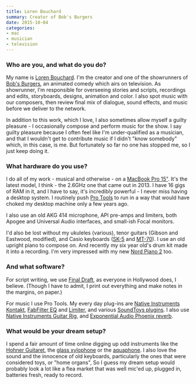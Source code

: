 ```yaml
---
title: Loren Bouchard
summary: Creator of Bob's Burgers
date: 2015-10-04
categories:
- mac
- musician
- television
---
```


### Who are you, and what do you do?

My name is [Loren Bouchard](https://twitter.com/lorenbouchard "Loren's Twitter account."). I'm the creator and one of the showrunners of [Bob's Burgers](https://en.wikipedia.org/wiki/Bob%27s_Burgers "The Wikipedia entry for Bob's Burgers."), an animated comedy which airs on television. As showrunner, I'm responsible for overseeing stories and scripts, recordings and edits, storyboards, designs, animation and color. I also spot music with our composers, then review final mix of dialogue, sound effects, and music before we deliver to the network. 

In addition to this work, which I love, I also sometimes allow myself a guilty pleasure - I occasionally compose and perform music for the show. I say guilty pleasure because I often feel like I'm under-qualified as a musician, and that I wouldn't get to contribute music if I didn't "know somebody" which, in this case, is me. But fortunately so far no one has stopped me, so I just keep doing it.

### What hardware do you use?

I do all of my work - musical and otherwise - on a [MacBook Pro 15"][macbook-pro]. It's the latest model, I think - the 2.6GHz one that came out in 2013. I have 16 gigs of RAM in it, and I have to say, it's incredibly powerful - I never miss having a desktop system. I routinely push [Pro Tools][pro-tools] to run in a way that would have choked my desktop machine only a few years ago. 

I also use an old AKG 414 microphone, API pre-amps and limiters, both Apogee and Universal Audio interfaces, and small-ish Focal monitors.

I'd also be lost without my ukuleles (various), tenor guitars (Gibson and Eastwood, modified), and Casio keyboards ([SK-5][] and [MT-70][casiotone-mt-70]). I use an old upright piano to compose on. And recently my six year old's drum kit made it into a recording. I'm very impressed with my new [Nord Piano 2][nord-piano-2] too.

### And what software?

For script writing, we use [Final Draft][final-draft], as everyone in Hollywood does, I believe. (Though I have to admit, I print out everything and make notes in the margins, on paper.)

For music I use Pro Tools. My every day plug-ins are [Native Instruments Kontakt][kontakt], [FabFilter EQ][pro-q-2] and [Limiter][pro-l], and various [SoundToys plugins][soundtoys]. I also use [Native Instruments Guitar Rig][guitar-rig-pro], and [Exponential Audio Phoenix reverb][phoenixverb-stereo].

### What would be your dream setup?

I spend a fair amount of time online digging up odd instruments like the [Hohner Guitaret][guitaret], the [glass xylophone](https://www.youtube.com/watch?v=op6ee3ubnjM "A YouTube video of a glass xylophone.") or the [aquaphone](https://en.wikipedia.org/wiki/Waterphone "The Wikipedia entry for the Waterphone."). I also love the sound and the innocence of old keyboards, particularly the ones that were considered toys, or "home organs", So I guess my dream setup would probably look a lot like a flea market that was well mic'ed up, plugged in, batteries fresh, ready to record.

[casiotone-mt-70]: http://weltenschule.de/TableHooters/Casio_MT-70.html "A musical keyboard."
[final-draft]: http://store.finaldraft.com/final-draft-10.html "Popular screenwriting software."
[guitar-rig-pro]: https://www.native-instruments.com/en/products/komplete/guitar/guitar-rig-5-pro/ "Guitar and bass audio software."
[guitaret]: https://en.wikipedia.org/wiki/Guitaret "An electric lamellophone."
[kontakt]: https://www.native-instruments.com/en/products/komplete/samplers/kontakt-5/ "A large sound library."
[macbook-pro]: https://www.apple.com/macbook-pro/ "A laptop."
[nord-piano-2]: https://www.nordkeyboards.com/products/nord-piano-2 "A musical keyboard."
[phoenixverb-stereo]: https://www.exponentialaudio.com/phoenixverb-stereo/ "A reverb audio plugin."
[pro-l]: http://web.archive.org/web/20170312044112/http://www.fabfilter.com:80/products/pro-l.php "A limiter audio plugin."
[pro-q-2]: http://web.archive.org/web/20161125085235/http://www.fabfilter.com:80/products/pro-q.php "An equaliser audio plugin."
[pro-tools]: https://www.avid.com/US/products/Pro-Tools-8-Software "Audio editing and processing software."
[sk-5]: https://en.wikipedia.org/wiki/Casio_SK-5 "A musical keyboard."
[soundtoys]: https://www.soundtoys.com/ "A collection of audio plugins."
